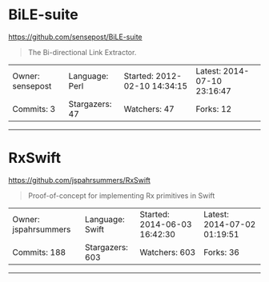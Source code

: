 # BiLE-suite

https://github.com/sensepost/BiLE-suite
<blockquote>
The Bi-directional Link Extractor.
</blockquote>

<table>
<tr><td>Owner: sensepost</td>
    <td>Language: Perl</td>
    <td>Started: 2012-02-10 14:34:15</td>
    <td>Latest: 2014-07-10 23:16:47</td></tr>
<tr><td>Commits: 3</td>
    <td>Stargazers: 47</td>
    <td>Watchers: 47</td>
    <td>Forks: 12</td></tr>
</table>

---

# RxSwift

https://github.com/jspahrsummers/RxSwift
<blockquote>
Proof-of-concept for implementing Rx primitives in Swift
</blockquote>

<table>
<tr><td>Owner: jspahrsummers</td>
    <td>Language: Swift</td>
    <td>Started: 2014-06-03 16:42:30</td>
    <td>Latest: 2014-07-02 01:19:51</td></tr>
<tr><td>Commits: 188</td>
    <td>Stargazers: 603</td>
    <td>Watchers: 603</td>
    <td>Forks: 36</td></tr>
</table>

---

